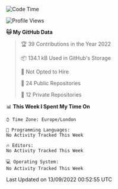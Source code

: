 <!--START_SECTION:waka-->
![Code Time](http://img.shields.io/badge/Code%20Time-225%20hrs%202%20mins-blue)

![Profile Views](http://img.shields.io/badge/Profile%20Views-0-blue)

**🐱 My GitHub Data** 

> 🏆 39 Contributions in the Year 2022
 > 
> 📦 134.1 kB Used in GitHub's Storage 
 > 
> 🚫 Not Opted to Hire
 > 
> 📜 24 Public Repositories 
 > 
> 🔑 12 Private Repositories  
 > 
📊 **This Week I Spent My Time On** 

```text
⌚︎ Time Zone: Europe/London

💬 Programming Languages: 
No Activity Tracked This Week

🔥 Editors: 
No Activity Tracked This Week

💻 Operating System: 
No Activity Tracked This Week

```


 Last Updated on 13/09/2022 00:52:55 UTC
<!--END_SECTION:waka-->